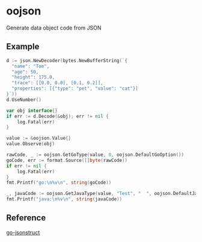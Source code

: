 # oojson

Generate data object code from JSON

## Example

```go
d := json.NewDecoder(bytes.NewBufferString(`{
  "name": "Tom",
  "age": 50,
  "height": 175.0,
  "trace": [[0.0, 0.0], [0.1, 0.2]],
  "properties": [{"type": "pet", "value": "cat"}]
}`))
d.UseNumber()

var obj interface{}
if err := d.Decode(&obj); err != nil {
	log.Fatal(err)
}

value := &oojson.Value{}
value.Observe(obj)

rawCode, _ := oojson.GetGoType(value, 0, oojson.DefaultGoOption())
goCode, err := format.Source([]byte(rawCode))
if err != nil {
	log.Fatal(err)
}
fmt.Printf("go:\n%v\n", string(goCode))

_, javaCode := oojson.GetJavaType(value, "Test", "  ", oojson.DefaultJavaOption())
fmt.Printf("java:\n%v\n", string(javaCode))
```

## Reference

[go-jsonstruct](https://github.com/twpayne/go-jsonstruct)
